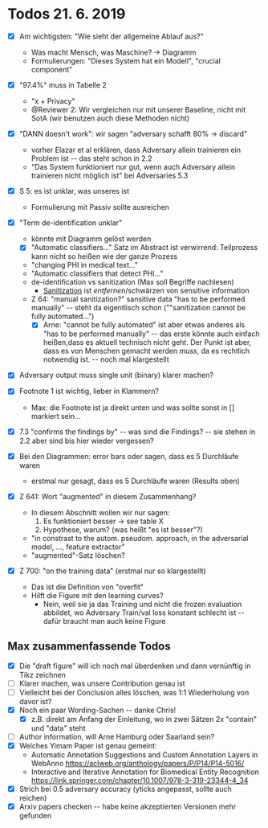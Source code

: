 # Todos 21. 6. 2019

- [x] Am wichtigsten: "Wie sieht der allgemeine Ablauf aus?"
  - Was macht Mensch, was Maschine? -> Diagramm
  - Formulierungen: "Dieses System hat ein Modell", "crucial component"

- [x] "97.4%" muss in Tabelle 2
  - "x + Privacy"
  - @Reviewer 2: Wir vergleichen nur mit unserer Baseline, nicht mit SotA (wir benutzen auch diese Methoden nicht)

- [x] "DANN doesn't work": wir sagen "adversary schafft 80% -> discard"
  - vorher Elazar et al erklären, dass Adversary allein trainieren ein Problem ist -- das steht schon in 2.2
  - "Das System funktioniert nur gut, wenn auch Adversary allein trainieren nicht möglich ist" bei Adversaries 5.3

- [x] S 5: es ist unklar, was unseres ist
  - Formulierung mit Passiv sollte ausreichen

- [x] "Term de-identification unklar"
  - könnte mit Diagramm gelöst werden
  - [x] "Automatic classifiers…" Satz im Abstract ist verwirrend: Teilprozess kann nicht so heißen wie der ganze Prozess
  - "changing PHI in medical text…"
  - "Automatic classifiers that detect PHI…"
  - de-identification vs sanitization (Max soll Begriffe nachlesen)
    - [Sanitization](https://en.wikipedia.org/wiki/Sanitization_(classified_information)) ist _entfernen_/schwärzen von sensitive information
  - Z 64: "manual sanitization?" sansitive data "has to be performed manually" -- steht da eigentlisch schon (""sanitization cannot be fully automated…")
    - [x] Arne: "cannot be fully automated" ist aber etwas anderes als "has to be performed manually" -- das erste könnte auch einfach heißen,dass es aktuell technisch nicht geht.  Der Punkt ist aber, dass es von Menschen gemacht werden *muss*, da es rechtlich notwendig ist. -- noch mal klargestellt

- [x] Adversary output muss single unit (binary) klarer machen?

- [x] Footnote 1 ist wichtig, lieber in Klammern?
  - Max: die Footnote ist ja direkt unten und was sollte sonst in [] markiert sein…

- [x] 7.3 "confirms the findings by" -- was sind die Findings? -- sie stehen in 2.2 aber sind bis hier wieder vergessen?

- [x] Bei den Diagrammen: error bars oder sagen, dass es 5 Durchläufe waren
  - erstmal nur gesagt, dass es 5 Durchläufe waren (Results oben)

- [x] Z 641: Wort "augmented" in diesem Zusammenhang?
  - In diesem Abschnitt wollen wir nur sagen:
    1. Es funktioniert besser -> see table X
    2. Hypothese, warum? (was heißt "es ist besser"?)
  - "in constrast to the autom. pseudom. approach, in the adversarial model, …, feature extractor"
  - "augmented"-Satz löschen?

- [x] Z 700: "on the training data" (erstmal nur so klargestellt)
  - Das ist die Definition von "overfit"
  - Hilft die Figure mit den learning curves?
    - Nein, weil sie ja das Training und nicht die frozen evaluation abbildet, wo Adversary Train/val loss konstant schlecht ist -- dafür braucht man auch keine Figure

## Max zusammenfassende Todos

- [x] Die "draft figure" will ich noch mal überdenken und dann vernünftig in Tikz zeichnen
- [ ] Klarer machen, was unsere Contribution genau ist
- [ ] Vielleicht bei der Conclusion alles löschen, was 1:1 Wiederholung von davor ist?
- [x] Noch ein paar Wording-Sachen -- danke Chris!
  - [x] z.B. direkt am Anfang der Einleitung, wo in zwei Sätzen 2x "contain" und "data" steht
- [ ] Author information, will Arne Hamburg oder Saarland sein?
- [x] Welches Yimam Paper ist genau gemeint:
  - Automatic Annotation Suggestions and Custom Annotation Layers in WebAnno https://aclweb.org/anthology/papers/P/P14/P14-5016/
  - Interactive and Iterative Annotation for Biomedical Entity Recognition https://link.springer.com/chapter/10.1007/978-3-319-23344-4_34
- [x] Strich bei 0.5 adversary accuracy (yticks angepasst, sollte auch reichen)
- [x] Arxiv papers checken -- habe keine akzeptierten Versionen mehr gefunden
